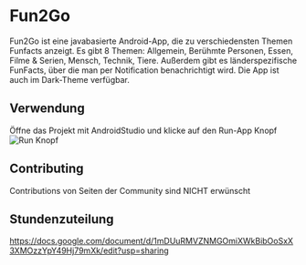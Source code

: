 # Fun2Go
Fun2Go ist eine javabasierte Android-App, die zu verschiedensten Themen Funfacts anzeigt. Es gibt 
8 Themen: Allgemein, Berühmte Personen, Essen, Filme & Serien, Mensch, Technik, Tiere. Außerdem gibt es länderspezifische FunFacts, über die man per Notification benachrichtigt wird. 
Die App ist auch im Dark-Theme verfügbar. 

## Verwendung
Öffne das Projekt mit AndroidStudio und klicke auf den Run-App Knopf ![Run Knopf](https://user-images.githubusercontent.com/66782086/120080048-5acf1100-c0b7-11eb-8c82-f1928f121a26.png)

## Contributing
Contributions von Seiten der Community sind NICHT erwünscht

## Stundenzuteilung
https://docs.google.com/document/d/1mDUuRMVZNMGOmiXWkBibOoSxX3XMOzzYpY49Hj79mXk/edit?usp=sharing

